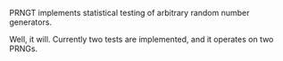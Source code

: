 PRNGT implements statistical testing of arbitrary random number generators.

Well, it will. Currently two tests are implemented, and it operates on two PRNGs.